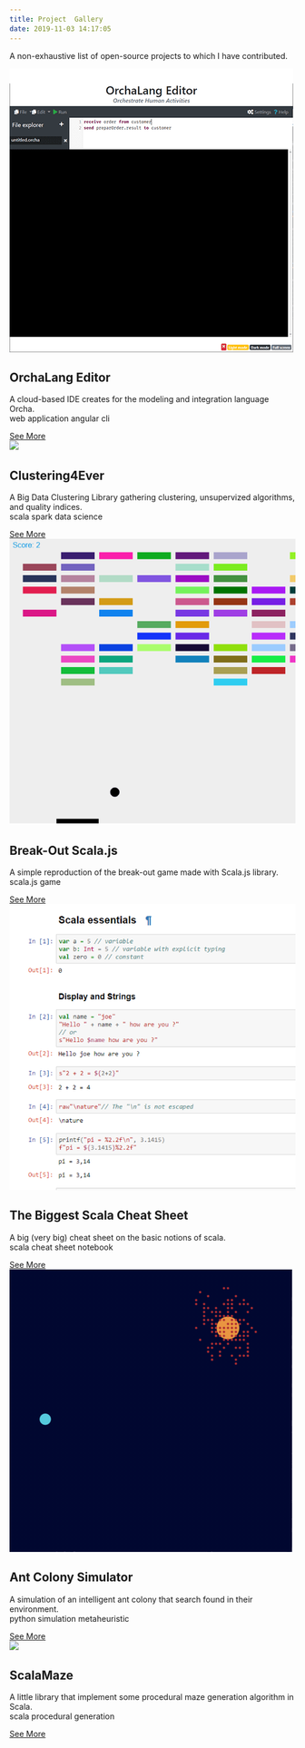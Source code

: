 ```yaml
---
title: Project  Gallery
date: 2019-11-03 14:17:05
---
```


A non-exhaustive list of open-source projects to which I have contributed.

<div class="card d-flex flex-md-row align-items-center">
      <img class="rounded mx-auto d-block card-img" src="../images/orcha.png"/>
      <div class="card-body">
        <h2 class="card-title">OrchaLang Editor</h2>
        <p class="card-text">A cloud-based IDE creates for the modeling and integration language Orcha.<br>
        <span class="badge">web application</span> <span class="badge">angular cli</span> </p>
        <a href="https://riiswa.github.io/OrchaLang-Editor/" class="btn btn-primary float-right">See More</a>
      </div>
</div>

<div class="card d-flex flex-md-row align-items-center">
      <img class="rounded mx-auto d-block card-img" src="https://avatars1.githubusercontent.com/u/31044545?s=400&v=4"/>
      <div class="card-body">
        <h2 class="card-title">Clustering4Ever</h2>
        <p class="card-text">A Big Data Clustering Library gathering clustering, unsupervized algorithms, and quality indices.<br>
        <span class="badge">scala</span> <span class="badge">spark</span> <span class="badge">data science</span></p>
        <a href="https://github.com/Clustering4Ever/Clustering4Ever" class="btn btn-primary float-right">See More</a>
      </div>
</div>

<div class="card d-flex flex-md-row align-items-center">
      <img class="rounded mx-auto d-block card-img" src="../images/breakout.png">
      <div class="card-body">
        <h2 class="card-title">Break-Out Scala.js</h2>
        <p class="card-text">A simple reproduction of the break-out game made with Scala.js library.<br>
        <span class="badge">scala.js</span> <span class="badge">game</span></p>
        <a href="https://riiswa.github.io/breakout-scala.js/" class="btn btn-primary float-right">See More</a>
      </div>
</div>

<div class="card d-flex flex-md-row align-items-center">
      <img class="rounded mx-auto d-block card-img" src="../images/scala-cs.png">
      <div class="card-body">
        <h2 class="card-title">The Biggest Scala Cheat Sheet</h2>
        <p class="card-text">A big (very big) cheat sheet on the basic notions of scala.<br>
        <span class="badge">scala</span> <span class="badge">cheat sheet</span> <span class="badge">notebook</span></p>
        <a href="https://riiswa.github.io/Scala-CheatSheet/" class="btn btn-primary float-right">See More</a>
      </div>
</div>

<div class="card d-flex flex-md-row align-items-center">
      <img class="rounded mx-auto d-block card-img" src="https://github.com/riiswa/colony-ant-simulator/raw/master/screenshot.gif">
      <div class="card-body">
        <h2 class="card-title">Ant Colony Simulator</h2>
        <p class="card-text">A simulation of an intelligent ant colony that search found in their environment.<br>
        <span class="badge">python</span> <span class="badge">simulation</span> <span class="badge">metaheuristic</span></p>
        <a href="https://github.com/riiswa/colony-ant-simulator" class="btn btn-primary float-right">See More</a>
      </div>
</div>

<div class="card d-flex flex-md-row align-items-center">
      <img class="rounded mx-auto d-block card-img"  src="https://user-images.githubusercontent.com/24685602/57581816-4a8e6e00-74bd-11e9-837e-4c288d382a47.gif">
      <div class="card-body">
        <h2 class="card-title">ScalaMaze</h2>
        <p class="card-text">A little library that implement some procedural maze generation algorithm in Scala. <br> <span class="badge">scala</span> <span class="badge">procedural generation</span></p>
        <a href="https://github.com/riiswa/ScalaMaze" class="btn btn-primary float-right">See More</a>
      </div>
</div>

